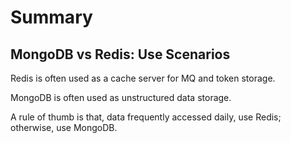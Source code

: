 # Summary

## MongoDB vs Redis: Use Scenarios

Redis is often used as a cache server for MQ and token storage.

MongoDB is often used as unstructured data storage.

A rule of thumb is that, data frequently accessed daily, use Redis; otherwise, use MongoDB.